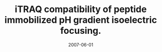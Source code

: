 ---
link: https://pubmed.com/17476709
journal: Proteomics
title: iTRAQ compatibility of peptide immobilized pH gradient isoelectric focusing.
date: 2007-06-01
authors: Lengqvist, J, Uhlén, K, Lehtiö, J
---